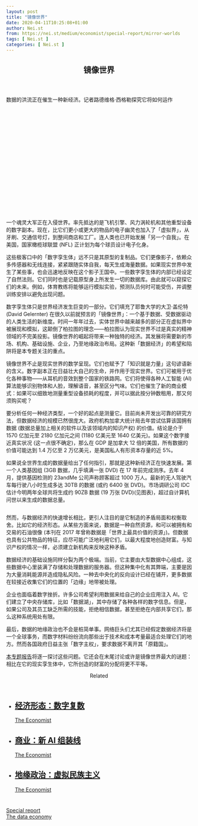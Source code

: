 ```yaml
---
layout: post
title: "镜像世界"
date: 2020-04-11T10:25:08+01:00
author: Nei.st
from: https://nei.st/medium/economist/special-report/mirror-worlds
tags: [ Nei.st ]
categories: [ Nei.st ]
---
```


<article class="post-18767 post type-post status-publish format-standard hentry category-special-report tag-the-data-economy" id="post-18767"> <header class="page-header medium Archives"><div class="page-header__image"></div><div class="page-header__content"><h1 class="page-title text-align-center">镜像世界</h1></div> </header><div class="entry-content aesop-entry-content" id="post-18767-content"><link as="font" crossorigin="anonymous" href="//cdn.jsdelivr.net/gh/0nd1jyU39XQ/_/glyph/font-face/0uIzqoZjSuJfvSBnvgXTcApMtcVhMcpr.woff" rel="preload" type="font/woff"/><link as="font" crossorigin="anonymous" href="//cdn.jsdelivr.net/gh/0nd1jyU39XQ/_/glyph/font-face/1sTnSLZWDKucPX6SAk.woff" rel="preload" type="font/woff"/><p class="blog-post__description">数据的洪流正在催生一种新经济。记者路德维格·西格勒探究它将如何运作​​​</p><span id="more-18767"></span><div class="navigation__primary-inner"> <a class="economist__link-logo" href="//nei.st/medium/economist"></a></div><div class="container img component-image"><div class="aspectRatioPlaceholder" style="padding-bottom:56.25%;height: 0;"><div class="progressiveMedia" data-height="720" data-width="1280"> <img alt="" class="progressiveMedia-image" data-src="https://cdn.jsdelivr.net/gh/0nd1jyU39XQ/_/img/1/20200222_SRD001_0.jpg" src="https://cdn.jsdelivr.net/gh/0nd1jyU39XQ/_/img/1/20200222_SRD001_0.jpg"/></div></div></div><p>一个魂灵大军正在入侵世界。率先抵达的是飞机引擎、风力涡轮机和其他重型设备的数字副本。现在，比它们更小或更大的物品的电子幽灵也加入了「虚拟界」，从牙刷、交通信号灯，到整间商店和工厂。连人类也已开始发展「另一个自我」。在美国，国家橄榄球联盟 (NFL) 正计划为每个球员设计电子化身。</p><p>这些极客口中的「数字孪生体」远不只是其原型的复制品。它们更像影子，依赖众多传感器和无线连接，紧紧跟随实体自我，每天生成海量数据。如果现实世界中发生了某些事，也会迅速地反映在这个影子王国中。一些数字孪生体的内部已经设定了自然法则。它们同时也是记载原型身上所发生一切的数据库。由此就可以窥探它们的未来。例如，体育教练将能够运行模拟实验，预测队员何时可能受伤，并调整训练安排以避免出现问题。</p><p>数字孪生体只是世界经济发生巨变的一部分。它们填充了耶鲁大学的大卫·盖伦特 (David Gelernter) 在很久以前就预言的「镜像世界」：一个基于数据、受数据驱动的人类生活的新维度。时间一年年过去，实体世界中越来越多的部分正在虚拟界中被展现和模拟，这颠倒了柏拉图的理念——柏拉图认为现实世界不过是真实的精神领域的不完美投影。镜像世界的崛起将带来一种独特的经济。其发展将需要新的市场、机构、基础设施、企业，乃至地缘政治布局。这种新「数据经济」的希望和陷阱将是本专题关注的重点。</p><p>镜像世界不止是现实世界的数学呈现。它们也赋予了「知识就是力量」这句谚语新的含义。数字副本正在日益壮大自己的生命，并作用于现实世界。它们可被用于优化各种事物——从耳机的音效到整个国家的铁路网。它们将使得各种人工智能 (AI) 算法能够识别物体和人脸，理解语音，甚至区分气味。它们也催生了新的商业模式：如果可以细致地测量重型设备损耗的程度，并可以据此按分钟数租用，那又何须购买呢？</p><p>要分析任何一种经济类型，一个好的起点是测量它。目前尚未开发出可靠的研究方法，但数据经济的规模已然很庞大。政府机构加拿大统计局去年尝试估算该国拥有数据 (数据总量加上相关的软件以及该领域内的知识产权) 的价值。结论是介于 1570 亿加元至 2180 亿加元之间 (1180 亿美元至 1640 亿美元)。如果这个数字接近真实状况 (这一点很不确定)，那么在 GDP 是加拿大 12 倍的美国，所有数据的价值可能达到 1.4 万亿至 2 万亿美元，是美国私人有形资本存量的近 5%。</p><div class="code-block code-block-1" style="margin: 8px 0; clear: both;"><div class="container ads_KbHEVhh8Rw"><div class="card card--blog post-sidebar"><div class="card-body"><div class="logo_ngcontent-kty-0"> </div><div class="iframe-blocker U6XAMK63Vh00WqvF2BacIQ"><div class="background-h60B"> </div><div class="WumZiPCS4MeMw4pxQ"> </div></div></div><div class="card-footer"><div class="card-footer-wrapper" layout="row bottom-left"></div></div></div></div></div><p>如果说全世界生成的数据量给出了任何指引，那就是这种新经济正在快速发展。第一个人类基因组 (3GB 数据，几乎填满一张 DVD) 在 17 年前完成测序。去年 4 月，提供基因检测的 23andMe 公司声称顾客超过 1000 万人。最新的无人驾驶汽车每行驶八小时生成多达 30TB 的数据 (或约 6400 张 DVD)。市场调研公司 IDC 估计今明两年全球共将生成约 90ZB 数据 (19 万张 DVD)(见图表)，超过自计算机问世以来生成的数据总量。</p><div class="container img"><figure class="image-rightalign"><div class="aspectRatioPlaceholder"><div class="progressiveMedia" data-height="1141" data-width="608"> <img alt="" class="progressiveMedia-image lazyload" data-src="https://cdn.jsdelivr.net/gh/0nd1jyU39XQ/_/img/1/20200222_SRC130.png" id="zoom-default" src="https://cdn.jsdelivr.net/gh/0nd1jyU39XQ/_/img/1/20200222_SRC130.png"/></div></div></figure></div><p>然而，与数据经济的快速增长相比，更引人注目的是它制造的矛盾局面和权衡取舍。比如它的经济形态。从某些方面来说，数据是一种自然资源，和可以被拥有和交易的石油很像 (本刊在 2017 年曾称数据是「世界上最具价值的资源」)。但数据也具有公共物品的特征，应尽可能广泛地利用它们，以最大程度地创造财富。与知识产权的情况一样，必须建立新机构来反映这种矛盾。</p><p>数据经济的基础设施同样分裂为两个极端。当前，它主要由大型数据中心组成，这些数据中心里装满了存储和处理数据的服务器。但这种集中化有其弊端，主要是因为大量消耗能源并造成隐私风险。一种去中央化的反向设计已经在铺开，更多数据在较接近收集它们的位置的「边缘」地带被处理。</p><p>企业也面临着数字挫折。许多公司希望利用数据来给自己的企业应用注入 AI。它们建立了中央存储库，比如「数据湖」，其中存储了各种各样的数字信息。但是，如果公司及其员工缺乏所需的技能，拒绝相信数据，甚至拒绝在内部共享它们，那么这种系统用处有限。</p><p>最后，数据的地缘政治也不会是桩简单事。网络巨头们尤其已经假定数据经济将是一个全球事务，而数字材料纷纷流向那些出于技术和成本考量最适合处理它们的地方。然而各国政府日益主张「数字主权」，要求数据不离开其「原籍国」。</p><p><a href="https://nei.st/tag/the-data-economy">本专题报告</a>将逐一探讨这些问题。它还会在末尾讨论或许是镜像世界最大的谜题：相比在它的现实孪生体中，它所创造的财富的分配将更不平等。</p><div class="code-block code-block-1" style="margin: 8px 0; clear: both;"><div class="container ads_KbHEVhh8Rw"><div class="card card--blog post-sidebar"><div class="card-body"><div class="logo_ngcontent-kty-0"> </div><div class="iframe-blocker U6XAMK63Vh00WqvF2BacIQ"><div class="background-h60B"> </div><div class="WumZiPCS4MeMw4pxQ"> </div></div></div><div class="card-footer"><div class="card-footer-wrapper" layout="row bottom-left"></div></div></div></div></div><section class="jsx-1092709871 collection"> <header class="jsx-1092709871 container"> <span class="jsx-65431776 text-icon text-right size-md spacing-xxtight weight-medium"> <span class="jsx-65431776 text"><span class="jsx-1092709871">Related</span></span></span> </header><ul class="jsx-1092709871 collection-list"><li class="jsx-1092709871"> <section class="jsx-2013367371 container"><div class="jsx-2013367371 content no-cover type-collection"><div class="jsx-2013367371 left"> <a class="jsx-2013367371" href="https://nei.st/medium/economist/special-report/digital-plurality"><h2 class="jsx-2996311878 sidebar">经济形态：数字复数</h2></a> <footer class="jsx-2917334530 actions"><div class="jsx-2917334530 left"> <span class="jsx-2917334530 space-right"> <section class="jsx-1911640393"> <a class="jsx-1911640393 container text-normal spacing-xtight text-small" href="https://nei.st/medium/economist"><div aria-hidden="true" class="jsx-2557283682 avatar xxsmall" style="background-color: rgb(227, 18, 11)"></div><span class="jsx-1911640393 name">The Economist</span></a> </section></span></div> </footer></div></div> </section></li><li class="jsx-1092709871"> <section class="jsx-2013367371 container"><div class="jsx-2013367371 content no-cover type-collection"><div class="jsx-2013367371 left"> <a class="jsx-2013367371" href="https://nei.st/medium/economist/special-report/the-new-ai-ssembly-line"><h2 class="jsx-2996311878 sidebar">商业：新 AI 组装线</h2></a> <footer class="jsx-2917334530 actions"><div class="jsx-2917334530 left"> <span class="jsx-2917334530 space-right"> <section class="jsx-1911640393"> <a class="jsx-1911640393 container text-normal spacing-xtight text-small" href="https://nei.st/medium/economist"><div aria-hidden="true" class="jsx-2557283682 avatar xxsmall" style="background-color: rgb(227, 18, 11)"></div><span class="jsx-1911640393 name">The Economist</span></a> </section></span></div> </footer></div></div> </section></li><li class="jsx-1092709871"> <section class="jsx-2013367371 container"><div class="jsx-2013367371 content no-cover type-collection"><div class="jsx-2013367371 left"> <a class="jsx-2013367371" href="https://nei.st/medium/economist/special-report/virtual-nationalism"><h2 class="jsx-2996311878 sidebar">地缘政治：虚拟民族主义</h2></a> <footer class="jsx-2917334530 actions"><div class="jsx-2917334530 left"> <span class="jsx-2917334530 space-right"> <section class="jsx-1911640393"> <a class="jsx-1911640393 container text-normal spacing-xtight text-small" href="https://nei.st/medium/economist"><div aria-hidden="true" class="jsx-2557283682 avatar xxsmall" style="background-color: rgb(227, 18, 11)"></div><span class="jsx-1911640393 name">The Economist</span></a> </section></span></div> </footer></div></div> </section></li></ul> </section><div class="container ag ah"><div class="fe n el"><a class="dt du bn bo bp bq br bs bt bu dv dw bx by dx dy" href="https://nei.st/medium/economist?source=https://www.economist.com/special-report/2020/02/20/a-deluge-of-data-is-giving-rise-to-a-new-economy" rel="noopener noreferrer nofollow"><div class="c ff fg ag ah fh el fi fj ce fk fl fm fn fo fp fq fr fs ft fu"><div class="bs em en eo ep eq fv ah fw fg ag bm eu fx q fy fz p ac"></div></div></a></div></div><div class="code-block code-block-2" style="margin: 8px 0; clear: both;"> <br/><div class="container ads_KbHEVhh8Rw"><div class="card card--blog post-sidebar"><div class="card-body"><div class="logo_ngcontent-kty-0"> </div><div class="iframe-blocker U6XAMK63Vh00WqvF2BacIQ"><div class="background-h60B"> </div><div class="WumZiPCS4MeMw4pxQ"> </div></div></div><div class="card-footer"><div class="card-footer-wrapper" layout="row bottom-left"></div></div></div></div></div></div> <footer class="entry-footer"><div class="categories icon-link"><a href="https://nei.st/category/medium/economist/special-report" rel="category tag">Special report</a></div><div class="tags icon-link"><a href="https://nei.st/tag/the-data-economy" rel="tag">The data economy</a></div> </footer> </article>
